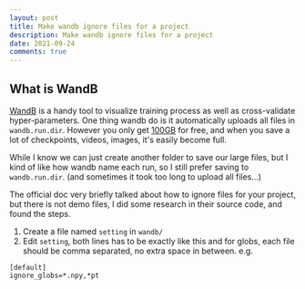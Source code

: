 ```yaml
---
layout: post
title: Make wandb ignore files for a project
description: Make wandb ignore files for a project
date: 2021-09-24
comments: true
---
```


## What is WandB

[WandB](https://wandb.ai/) is a handy tool to visualize training process as well as cross-validate hyper-parameters. One thing wandb do is it automatically uploads all files in `wandb.run.dir`. However you only get [100GB](https://wandb.ai/subscriptions) for free, and when you save a lot of checkpoints, videos, images, it's easily become full. 

While I know we can just create another folder to save our large files, but I kind of like how wandb name each run, so I still prefer saving to `wandb.run.dir`. (and sometimes it took too long to upload all files...)

The official doc very briefly talked about how to ignore files for your project, but there is not demo files, I did some research in their source code, and found the steps.

1. Create a file named `setting` in `wandb/`
2. Edit `setting`, both lines has to be exactly like this and for globs, each file should be comma separated, no extra space in between. e.g.
  

```
[default]
ignore_globs=*.npy,*pt 
```